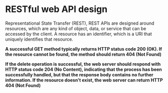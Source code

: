 # RESTful web API design

Representational State Transfer (REST), REST APIs are designed around resources, which are any kind of object, data, or service that can be accessed by the client. A resource has an identifier, which is a URI that uniquely identifies that resource.

**A successful GET method typically returns HTTP status code 200 (OK). If the resource cannot be found, the method should return 404 (Not Found)**

**If the delete operation is successful, the web server should respond with HTTP status code 204 (No Content), indicating that the process has been successfully handled, but that the response body contains no further information. If the resource doesn't exist, the web server can return HTTP 404 (Not Found)**
